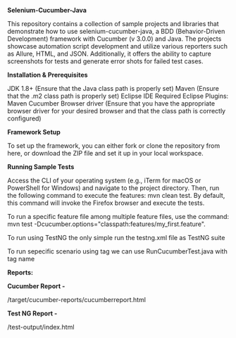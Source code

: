 **Selenium-Cucumber-Java**

This repository contains a collection of sample projects and libraries that demonstrate how to use selenium-cucumber-java, a BDD (Behavior-Driven Development) framework with Cucumber (v 3.0.0) and Java. The projects showcase automation script development and utilize various reporters such as Allure, HTML, and JSON. Additionally, it offers the ability to capture screenshots for tests and generate error shots for failed test cases.

**Installation & Prerequisites**

JDK 1.8+ (Ensure that the Java class path is properly set)
Maven (Ensure that the .m2 class path is properly set)
Eclipse IDE
Required Eclipse Plugins:
Maven
Cucumber
Browser driver (Ensure that you have the appropriate browser driver for your desired browser and that the class path is correctly configured)

**Framework Setup**

To set up the framework, you can either fork or clone the repository from here, or download the ZIP file and set it up in your local workspace.

**Running Sample Tests**

Access the CLI of your operating system (e.g., iTerm for macOS or PowerShell for Windows) and navigate to the project directory. Then, run the following command to execute the features: mvn clean test. By default, this command will invoke the Firefox browser and execute the tests.

To run a specific feature file among multiple feature files, use the command: mvn test -Dcucumber.options="classpath:features/my_first.feature".

To run using TestNG the only simple run the testng.xml file as TestNG suite

To run sepecific scenario using tag we can use RunCucumberTest.java with tag name

**Reports:**

**Cucumber Report -**

/target/cucumber-reports/cucumberreport.html

**Test NG Report -**

/test-output/index.html

